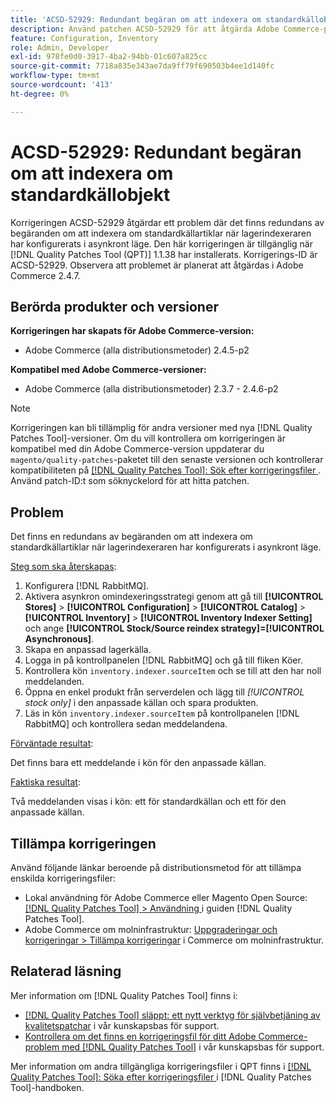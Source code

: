 ```yaml
---
title: 'ACSD-52929: Redundant begäran om att indexera om standardkällobjekt'
description: Använd patchen ACSD-52929 för att åtgärda Adobe Commerce-problemet där det finns en redundant begäran om att indexera om standardkällartiklarna när lagerindexeraren är konfigurerad i asynkront läge.
feature: Configuration, Inventory
role: Admin, Developer
exl-id: 978fe0d0-3917-4ba2-94bb-01c607a825cc
source-git-commit: 7718a835e343ae7da9ff79f690503b4ee1d140fc
workflow-type: tm+mt
source-wordcount: '413'
ht-degree: 0%

---
```


# ACSD-52929: Redundant begäran om att indexera om standardkällobjekt

Korrigeringen ACSD-52929 åtgärdar ett problem där det finns redundans av begäranden om att indexera om standardkällartiklar när lagerindexeraren har konfigurerats i asynkront läge. Den här korrigeringen är tillgänglig när [!DNL Quality Patches Tool (QPT)] 1.1.38 har installerats. Korrigerings-ID är ACSD-52929. Observera att problemet är planerat att åtgärdas i Adobe Commerce 2.4.7.

## Berörda produkter och versioner

**Korrigeringen har skapats för Adobe Commerce-version:**

* Adobe Commerce (alla distributionsmetoder) 2.4.5-p2

**Kompatibel med Adobe Commerce-versioner:**

* Adobe Commerce (alla distributionsmetoder) 2.3.7 - 2.4.6-p2

>[!NOTE]
>
>Korrigeringen kan bli tillämplig för andra versioner med nya [!DNL Quality Patches Tool]-versioner. Om du vill kontrollera om korrigeringen är kompatibel med din Adobe Commerce-version uppdaterar du `magento/quality-patches`-paketet till den senaste versionen och kontrollerar kompatibiliteten på [[!DNL Quality Patches Tool]: Sök efter korrigeringsfiler ](https://experienceleague.adobe.com/tools/commerce-quality-patches/index.html). Använd patch-ID:t som söknyckelord för att hitta patchen.

## Problem

Det finns en redundans av begäranden om att indexera om standardkällartiklar när lagerindexeraren har konfigurerats i asynkront läge.

<u>Steg som ska återskapas</u>:

1. Konfigurera [!DNL RabbitMQ].
1. Aktivera asynkron omindexeringsstrategi genom att gå till **[!UICONTROL Stores]** > **[!UICONTROL Configuration]** > **[!UICONTROL Catalog]** > **[!UICONTROL Inventory]** > **[!UICONTROL Inventory Indexer Setting]** och ange **[!UICONTROL Stock/Source reindex strategy]=[!UICONTROL Asynchronous]**.
1. Skapa en anpassad lagerkälla.
1. Logga in på kontrollpanelen [!DNL RabbitMQ] och gå till fliken Köer.
1. Kontrollera kön `inventory.indexer.sourceItem` och se till att den har noll meddelanden.
1. Öppna en enkel produkt från serverdelen och lägg till *[!UICONTROL stock only]* i den anpassade källan och spara produkten.
1. Läs in kön `inventory.indexer.sourceItem` på kontrollpanelen [!DNL RabbitMQ] och kontrollera sedan meddelandena.

<u>Förväntade resultat</u>:

Det finns bara ett meddelande i kön för den anpassade källan.

<u>Faktiska resultat</u>:

Två meddelanden visas i kön: ett för standardkällan och ett för den anpassade källan.

## Tillämpa korrigeringen

Använd följande länkar beroende på distributionsmetod för att tillämpa enskilda korrigeringsfiler:

* Lokal användning för Adobe Commerce eller Magento Open Source: [[!DNL Quality Patches Tool] > Användning ](https://experienceleague.adobe.com/docs/commerce-operations/tools/quality-patches-tool/usage.html) i guiden [!DNL Quality Patches Tool].
* Adobe Commerce om molninfrastruktur: [Uppgraderingar och korrigeringar > Tillämpa korrigeringar](https://experienceleague.adobe.com/docs/commerce-cloud-service/user-guide/develop/upgrade/apply-patches.html) i Commerce om molninfrastruktur.

## Relaterad läsning

Mer information om [!DNL Quality Patches Tool] finns i:

* [[!DNL Quality Patches Tool] släppt: ett nytt verktyg för självbetjäning av kvalitetspatchar](/help/announcements/adobe-commerce-announcements/magento-quality-patches-released-new-tool-to-self-serve-quality-patches.md) i vår kunskapsbas för support.
* [Kontrollera om det finns en korrigeringsfil för ditt Adobe Commerce-problem med  [!DNL Quality Patches Tool]](/help/support-tools/patches-available-in-qpt-tool/check-patch-for-magento-issue-with-magento-quality-patches.md) i vår kunskapsbas för support.

Mer information om andra tillgängliga korrigeringsfiler i QPT finns i [[!DNL Quality Patches Tool]: Söka efter korrigeringsfiler ](https://experienceleague.adobe.com/tools/commerce-quality-patches/index.html) i [!DNL Quality Patches Tool]-handboken.
